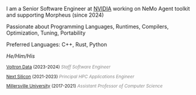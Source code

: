 I am a Senior Software Engineer at [NVIDIA](https://nvidia.com) working on NeMo Agent toolkit and supporting Morpheus (since 2024)

Passionate about Programming Languages, Runtimes, Compilers, Optimization, Tuning, Portability

Preferred Languages: C++, Rust, Python

<em>He/Him/His</em>

<sup>

<a href="https://voltrondata.com">Voltron Data</a> (2023-2024) <em style="color:#888">Staff Software Engineer</em>

<a href="https://nextsilicon.com">Next Silicon</a> (2021-2023) <em style="color:#888">Principal HPC Applications Engineer</em>

<a href="https://cs.millersville.edu">Millersville University</a> (2017-2021) <em style="color:#888">Assistant Professor of Computer Science</em>

</sup>

